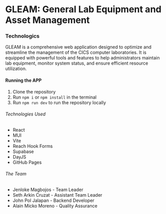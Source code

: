 # GLEAM: General Lab Equipment and Asset Management

### Technologics

GLEAM is a comprehensive web application designed to optimize and streamline the management of the CICS computer laboratories. It is equipped with powerful tools and features to help administrators maintain lab equipment, monitor system status, and ensure efficient resource utilization.

#### Running the APP

1. Clone the repository
2. Run `npm i` or `npm install` in the terminal
3. Run `npm run dev` to run the repository locally

###### Technologies Used

- React
- MUI
- Vite
- Reach Hook Forms
- Supabase
- DayJS
- GitHub Pages

###### The Team

- Jenloke Magbojos - Team Leader
- Seth Arkin Cruzat - Assistant Team Leader
- John Pol Jalapan - Backend Developer
- Alain Micko Moreno - Quality Assurance
